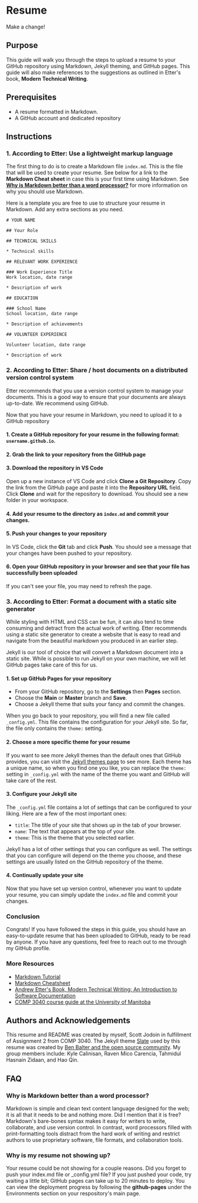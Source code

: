# Resume

Make a change!

## Purpose

This guide will walk you through the steps to upload a resume to your GitHub repository using Markdown, Jekyll theming, and GitHub pages. This guide will also make references to the suggestions as outlined in Etter's book, **Modern Technical Writing**. 

## Prerequisites

* A resume formatted in Markdown.
* A GitHub account and dedicated repository

## Instructions

### 1. **According to Etter: Use a lightweight markup language**

The first thing to do is to create a Markdown file `index.md`. This is the file that will be used to create your resume. See below for a link to the **Markdown Cheat sheet** in case this is your first time using Markdown. See **[Why is Markdown better than a word processor?](https://github.com/scottjodoin/scottjodoin.github.io#faq)** for more information on why you should use Markdown.

Here is a template you are free to use to structure your resume in Markdown. Add any extra sections as you need.

```
# YOUR NAME

## Your Role

## TECHNICAL SKILLS

* Technical skills

## RELEVANT WORK EXPERIENCE

### Work Experience Title
Work location, date range

* Description of work

## EDUCATION

### School Name
School location, date range

* Description of achievements

## VOLUNTEER EXPERIENCE

Volunteer location, date range

* Description of work

```

### 2. **According to Etter: Share / host documents on a distributed version control system**

Etter recommends that you use a version control system to manage your documents. This is a good way to ensure that your documents are always up-to-date. We recommend using GitHub.

Now that you have your resume in Markdown, you need to upload it to a GitHub repository
#### 1. Create a GitHub repository for your resume in the following format: `username.github.io`.

#### 2. Grab the link to your repository from the GitHub page

#### 3. Download the repository in VS Code

Open up a new instance of VS Code and click **Clone a Git Repository**. Copy the link from the GitHub page and paste it into the **Repository URL** field. Click **Clone** and wait for the repository to download. You should see a new folder in your workspace.

#### 4. Add your resume to the directory as `index.md` and commit your changes.

#### 5. Push your changes to your repository

In VS Code, click the **Git** tab and click **Push**. You should see a message that your changes have been pushed to your repository.

#### 6. Open your GitHub repository in your browser and see that your file has successfully been uploaded

If you can't see your file, you may need to refresh the page.

### 3. **According to Etter: Format a document with a static site generator**

While styling with HTML and CSS can be fun, it can also tend to time consuming and detract from the actual work of writing. Etter recommends using a static site generator to create a website that is easy to read and navigate from the beautiful markdown you produced in an earlier step.

Jekyll is our tool of choice that will convert a Markdown document into a static site. While is possible to run Jekyll on your own machine, we will let GitHub pages take care of this for us.

#### 1. Set up GitHub Pages for your repository
* From your GitHub repository, go to the **Settings** then **Pages** section.
* Choose the   **Main** or **Master** branch and **Save**.
* Choose a Jekyll theme that suits your fancy and commit the changes.

When you go back to your repository, you will find a new file called `_config.yml`. This file contains the configuration for your Jekyll site. So far, the file only contains the `theme:` setting.

#### 2. Choose a more specific theme for your resume

If you want to see more Jekyll themes than the default ones that GitHub provides, you can visit the [Jekyll themes page](https://jekyllrb.com/docs/themes/) to see more. Each theme has a unique name, so when you find one you like, you can replace the `theme:` setting in `_config.yml` with the name of the theme you want and GitHub will take care of the rest.

#### 3. Configure your Jekyll site
  
The `_config.yml` file contains a lot of settings that can be configured to your liking. Here are a few of the most important ones:

  * `title`: The title of your site that shows up in the tab of your browser.
  * `name`: The text that appears at the top of your site.
  * `theme`: This is the theme that you selected earlier.

Jekyll has a lot of other settings that you can configure as well. The settings that you can configure will depend on the theme you choose, and these settings are usually listed on the GitHub repository of the theme.

#### 4. Continually update your site

Now that you have set up version control, whenever you want to update your resume, you can simply update the `index.md` file and commit your changes.


### Conclusion

Congrats! If you have followed the steps in this guide, you should have an easy-to-update resume that has been uploaded to GitHub, ready to be read by anyone. If you have any questions, feel free to reach out to me through my GitHub profile.

### More Resources

* [Markdown Tutorial](https://www.markdowntutorial.com/)
* [Markdown Cheatsheet](https://guides.github.com/pdfs/markdown-cheatsheet-online.pdf)
* [Andrew Etter's Book, Modern Technical Writing: An Introduction to Software Documentation](https://www.amazon.ca/Modern-Technical-Writing-Introduction-Documentation-ebook/dp/B01A2QL9SS)
* [COMP 3040 course guide at the University of Manitoba](https://aurora.umanitoba.ca/banprod/bwckctlg.p_disp_course_detail?cat_term_in=202210&subj_code_in=COMP&crse_numb_in=3040) 

## Authors and Acknowledgements

This resume and README was created by myself, Scott Jodoin in fulfillment of Assignment 2 from COMP 3040. The Jekyll theme [Slate](https://github.com/pages-themes/slate) used by this resume was created by [Ben Balter and the open source community](https://github.com/pages-themes/slate/graphs/contributors). My group members include: Kyle Calinisan, Raven Mico Carencia, Tahmidul Hasnain Zidaan, and Hao Qin. 


## FAQ

### Why is Markdown better than a word processor?

Markdown is simple and clean text content language designed for the web; it is all that it needs to be and nothing more. Did I mention that it is free? Markdown's bare-bones syntax makes it easy for writers to write, collaborate, and use version control. In contrast, word processors filled with print-formatting tools distract from the hard work of writing and restrict authors to use proprietary software, file formats, and collaboration tools. 

### Why is my resume not showing up?
  
Your resume could be not showing for a couple reasons. Did you forget to push your index.md file or _config.yml file? If you just pushed your code, try waiting a little bit; GitHub pages can take up to 20 minutes to deploy. You can view the deployment progress by following the **github-pages** under the Environments section on your respository's main page. 